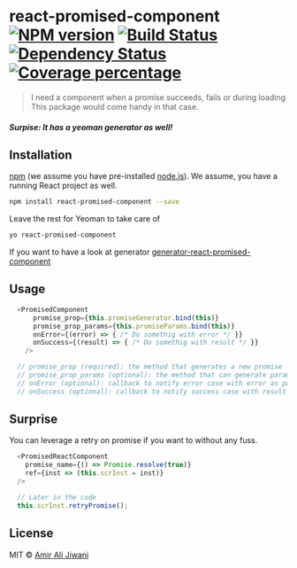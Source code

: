 # react-promised-component [![NPM version][npm-image]][npm-url] [![Build Status][travis-image]][travis-url] [![Dependency Status][daviddm-image]][daviddm-url] [![Coverage percentage][coveralls-image]][coveralls-url]
> I need a component when a promise succeeds, fails or during loading
> This package would come handy in that case.

##### Surpise: It has a yeoman generator as well!

## Installation

[npm](https://www.npmjs.com/) (we assume you have pre-installed [node.js](https://nodejs.org/)). We assume, you have a running React project as well.

```bash
npm install react-promised-component --save
```

Leave the rest for Yeoman to take care of

```bash
yo react-promised-component
```

If you want to have a look at generator
[generator-react-promised-component](https://github.com/aajiwani/generator-react-promised-component)

## Usage

```js
  <PromisedComponent
      promise_prop={this.promiseGenerator.bind(this)}
      promise_prop_params={this.promiseParams.bind(this)}
      onError={(error) => { /* Do somethig with error */ }}
      onSuccess={(result) => { /* Do somethig with result */ }}
    />

  // promise_prop (required): the method that generates a new promise
  // promise_prop_params (optional): the method that can generate parameters and magically supply it to promise creator
  // onError (optional): callback to notify error case with error as parameter
  // onSuccess (optional): callback to notify success case with result as parameter
```

## Surprise

You can leverage a retry on promise if you want to without any fuss.

```js
  <PromisedReactComponent
    promise_name={() => Promise.resolve(true)}
    ref={inst => (this.scrInst = inst)}
  />

  // Later in the code
  this.scrInst.retryPromise();
```

## License

MIT © [Amir Ali Jiwani](mailto:amirali.jiwani89@gmail.com)


[npm-image]: https://badge.fury.io/js/react-promised-component.svg
[npm-url]: https://npmjs.org/package/react-promised-component
[travis-image]: https://travis-ci.org/aajiwani/react-promised-component.svg?branch=master
[travis-url]: https://travis-ci.org/aajiwani/react-promised-component
[daviddm-image]: https://david-dm.org/aajiwani/react-promised-component.svg?theme=shields.io
[daviddm-url]: https://david-dm.org/aajiwani/react-promised-component
[coveralls-image]: https://coveralls.io/repos/aajiwani/react-promised-component/badge.svg
[coveralls-url]: https://coveralls.io/r/aajiwani/react-promised-component
